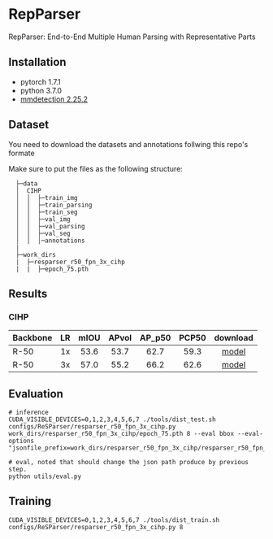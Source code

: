 # RepParser
RepParser: End-to-End Multiple Human Parsing with Representative Parts

## Installation
- pytorch 1.7.1
- python 3.7.0
- [mmdetection 2.25.2](https://mmdetection.readthedocs.io/en/latest/get_started.html#installation)

## Dataset
You need to download the datasets and annotations follwing this repo's formate


Make sure to put the files as the following structure:

```
  ├─data
  │  CIHP
  │  │  ├─train_img
  │  │  ├─train_parsing
  │  │  ├─train_seg
  │  │  ├─val_img
  │  │  ├─val_parsing
  │  │  ├─val_seg
  │  │  │─annotations
  |
  ├─work_dirs
  |  ├─resparser_r50_fpn_3x_cihp
  |  |  ├─epoch_75.pth
  ```

## Results

### CIHP

|  Backbone    |  LR  | mIOU | APvol | AP_p50 | PCP50 | download |
|--------------|:----:|:----:|:-----:|:------:|:-----:|:--------:|
|  R-50        |  1x  | 53.6 | 53.7  |  62.7  |  59.3 |[model](https://drive.google.com/file/d/1IkMpcTjqNtisBZ128AB4kqkTsnklU_04/view?usp=sharing) |
|  R-50        |  3x  | 57.0 | 55.2  |  66.2  |  62.6 |[model](https://drive.google.com/file/d/1D-R3e_76z_lP23A7W66U16v3C1DGlb9n/view?usp=sharing) |

## Evaluation
```
# inference
CUDA_VISIBLE_DEVICES=0,1,2,3,4,5,6,7 ./tools/dist_test.sh configs/ReSParser/resparser_r50_fpn_3x_cihp.py work_dirs/resparser_r50_fpn_3x_cihp/epoch_75.pth 8 --eval bbox --eval-options "jsonfile_prefix=work_dirs/resparser_r50_fpn_3x_cihp/resparser_r50_fpn_3x_cihp_val_result"

# eval, noted that should change the json path produce by previous step.
python utils/eval.py
```

## Training
```
CUDA_VISIBLE_DEVICES=0,1,2,3,4,5,6,7 ./tools/dist_train.sh configs/ReSParser/resparser_r50_fpn_3x_cihp.py 8
```
